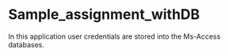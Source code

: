 # Sample_assignment_withDB

In this application user credentials are stored into the Ms-Access databases. 

